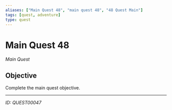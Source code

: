 ```yaml
---
aliases: ["Main Quest 48", "main quest 48", "48 Quest Main"]
tags: [quest, adventure]
type: quest
---
```


# Main Quest 48

*Main Quest*

## Objective
Complete the main quest objective.

---
*ID: QUEST00047*